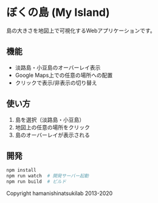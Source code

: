 # ぼくの島 (My Island)

島の大きさを地図上で可視化するWebアプリケーションです。

## 機能

- 淡路島・小豆島のオーバーレイ表示
- Google Maps上での任意の場所への配置
- クリックで表示/非表示の切り替え

## 使い方

1. 島を選択（淡路島・小豆島）
2. 地図上の任意の場所をクリック
3. 島のオーバーレイが表示される

## 開発

```bash
npm install
npm run watch  # 開発サーバー起動
npm run build  # ビルド
```

Copyright hamanishinatsukilab 2013-2020